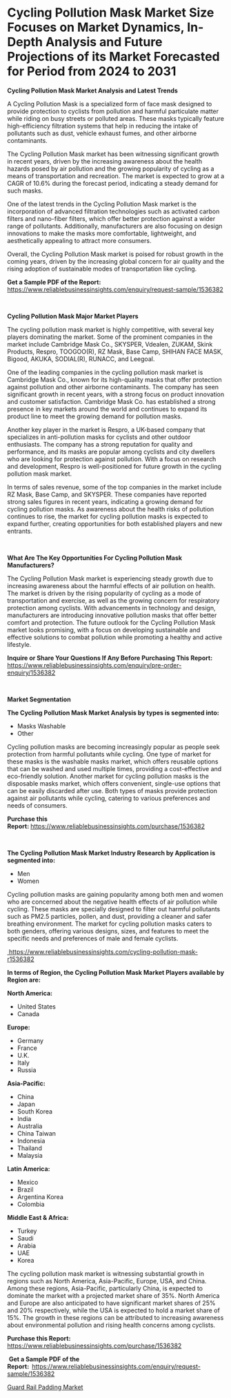 <p><h1>Cycling Pollution Mask Market Size Focuses on Market Dynamics, In-Depth Analysis and Future Projections of its Market Forecasted for Period from 2024 to 2031</h1></p><p><strong>Cycling Pollution Mask Market Analysis and Latest Trends</strong></p>
<p><p>A Cycling Pollution Mask is a specialized form of face mask designed to provide protection to cyclists from pollution and harmful particulate matter while riding on busy streets or polluted areas. These masks typically feature high-efficiency filtration systems that help in reducing the intake of pollutants such as dust, vehicle exhaust fumes, and other airborne contaminants.</p><p>The Cycling Pollution Mask market has been witnessing significant growth in recent years, driven by the increasing awareness about the health hazards posed by air pollution and the growing popularity of cycling as a means of transportation and recreation. The market is expected to grow at a CAGR of 10.6% during the forecast period, indicating a steady demand for such masks.</p><p>One of the latest trends in the Cycling Pollution Mask market is the incorporation of advanced filtration technologies such as activated carbon filters and nano-fiber filters, which offer better protection against a wider range of pollutants. Additionally, manufacturers are also focusing on design innovations to make the masks more comfortable, lightweight, and aesthetically appealing to attract more consumers.</p><p>Overall, the Cycling Pollution Mask market is poised for robust growth in the coming years, driven by the increasing global concern for air quality and the rising adoption of sustainable modes of transportation like cycling.</p></p>
<p><strong>Get a Sample PDF of the Report:&nbsp;</strong> <a href="https://www.reliablebusinessinsights.com/enquiry/request-sample/1536382">https://www.reliablebusinessinsights.com/enquiry/request-sample/1536382</a></p>
<p>&nbsp;</p>
<p><strong>Cycling Pollution Mask Major Market Players</strong></p>
<p><p>The cycling pollution mask market is highly competitive, with several key players dominating the market. Some of the prominent companies in the market include Cambridge Mask Co., SKYSPER, Vdealen, ZUKAM, Skink Products, Respro, TOOGOO(R), RZ Mask, Base Camp, SHIHAN FACE MASK, Bigood, AKUKA, SODIAL(R), RUNACC, and Leegoal.</p><p>One of the leading companies in the cycling pollution mask market is Cambridge Mask Co., known for its high-quality masks that offer protection against pollution and other airborne contaminants. The company has seen significant growth in recent years, with a strong focus on product innovation and customer satisfaction. Cambridge Mask Co. has established a strong presence in key markets around the world and continues to expand its product line to meet the growing demand for pollution masks.</p><p>Another key player in the market is Respro, a UK-based company that specializes in anti-pollution masks for cyclists and other outdoor enthusiasts. The company has a strong reputation for quality and performance, and its masks are popular among cyclists and city dwellers who are looking for protection against pollution. With a focus on research and development, Respro is well-positioned for future growth in the cycling pollution mask market.</p><p>In terms of sales revenue, some of the top companies in the market include RZ Mask, Base Camp, and SKYSPER. These companies have reported strong sales figures in recent years, indicating a growing demand for cycling pollution masks. As awareness about the health risks of pollution continues to rise, the market for cycling pollution masks is expected to expand further, creating opportunities for both established players and new entrants.</p></p>
<p>&nbsp;</p>
<p><strong>What Are The Key Opportunities For Cycling Pollution Mask Manufacturers?</strong></p>
<p><p>The Cycling Pollution Mask market is experiencing steady growth due to increasing awareness about the harmful effects of air pollution on health. The market is driven by the rising popularity of cycling as a mode of transportation and exercise, as well as the growing concern for respiratory protection among cyclists. With advancements in technology and design, manufacturers are introducing innovative pollution masks that offer better comfort and protection. The future outlook for the Cycling Pollution Mask market looks promising, with a focus on developing sustainable and effective solutions to combat pollution while promoting a healthy and active lifestyle.</p></p>
<p><strong>Inquire or Share Your Questions If Any Before Purchasing This Report:</strong> <a href="https://www.reliablebusinessinsights.com/enquiry/pre-order-enquiry/1536382">https://www.reliablebusinessinsights.com/enquiry/pre-order-enquiry/1536382</a></p>
<p>&nbsp;</p>
<p><strong>Market Segmentation</strong></p>
<p><strong>The Cycling Pollution Mask Market Analysis by types is segmented into:</strong></p>
<p><ul><li>Masks Washable</li><li>Other</li></ul></p>
<p><p>Cycling pollution masks are becoming increasingly popular as people seek protection from harmful pollutants while cycling. One type of market for these masks is the washable masks market, which offers reusable options that can be washed and used multiple times, providing a cost-effective and eco-friendly solution. Another market for cycling pollution masks is the disposable masks market, which offers convenient, single-use options that can be easily discarded after use. Both types of masks provide protection against air pollutants while cycling, catering to various preferences and needs of consumers.</p></p>
<p><strong>Purchase this Report:&nbsp;</strong><a href="https://www.reliablebusinessinsights.com/purchase/1536382">https://www.reliablebusinessinsights.com/purchase/1536382</a></p>
<p>&nbsp;</p>
<p><strong>The Cycling Pollution Mask Market Industry Research by Application is segmented into:</strong></p>
<p><ul><li>Men</li><li>Women</li></ul></p>
<p><p>Cycling pollution masks are gaining popularity among both men and women who are concerned about the negative health effects of air pollution while cycling. These masks are specially designed to filter out harmful pollutants such as PM2.5 particles, pollen, and dust, providing a cleaner and safer breathing environment. The market for cycling pollution masks caters to both genders, offering various designs, sizes, and features to meet the specific needs and preferences of male and female cyclists.</p></p>
<p><a href="https://www.reliablebusinessinsights.com/cycling-pollution-mask-r1536382">&nbsp;https://www.reliablebusinessinsights.com/cycling-pollution-mask-r1536382</a></p>
<p><strong>In terms of Region, the Cycling Pollution Mask Market Players available by Region are:</strong></p>
<p>
    <p> <strong> North America: </strong>
        <ul>
            <li>United States</li>
            <li>Canada</li>
        </ul>
        </p> 
    <p> <strong> Europe: </strong>
        <ul>
            <li>Germany</li>
            <li>France</li>
            <li>U.K.</li>
            <li>Italy</li>
            <li>Russia</li>
        </ul>
        </p> 
    <p> <strong> Asia-Pacific: </strong>
        <ul>
            <li>China</li>
            <li>Japan</li>
            <li>South Korea</li>
            <li>India</li>
            <li>Australia</li>
            <li>China Taiwan</li>
            <li>Indonesia</li>
            <li>Thailand</li>
            <li>Malaysia</li>
        </ul>
        </p> 
    <p> <strong> Latin America: </strong>
        <ul>
            <li>Mexico</li>
            <li>Brazil</li>
            <li>Argentina Korea</li>
            <li>Colombia</li>
        </ul>
        </p> 
    <p> <strong> Middle East & Africa: </strong>
        <ul>
            <li>Turkey</li>
            <li>Saudi</li>
            <li>Arabia</li>
            <li>UAE</li>
            <li>Korea</li>
        </ul>
    </p>
    </p>
<p><p>The cycling pollution mask market is witnessing substantial growth in regions such as North America, Asia-Pacific, Europe, USA, and China. Among these regions, Asia-Pacific, particularly China, is expected to dominate the market with a projected market share of 35%. North America and Europe are also anticipated to have significant market shares of 25% and 20% respectively, while the USA is expected to hold a market share of 15%. The growth in these regions can be attributed to increasing awareness about environmental pollution and rising health concerns among cyclists.</p></p>
<p><strong>Purchase this Report: </strong><a href="https://www.reliablebusinessinsights.com/purchase/1536382">https://www.reliablebusinessinsights.com/purchase/1536382</a></p>
<p>&nbsp;<strong>Get a Sample PDF of the Report:&nbsp;&nbsp;</strong><a href="https://www.reliablebusinessinsights.com/enquiry/request-sample/1536382">https://www.reliablebusinessinsights.com/enquiry/request-sample/1536382</a></p>
<p><strong></strong></p>
<p><p><a href="https://github.com/marloy8/Market-Research-Report-List-5/blob/main/guard-rail-padding-market.md">Guard Rail Padding Market</a></p></p>